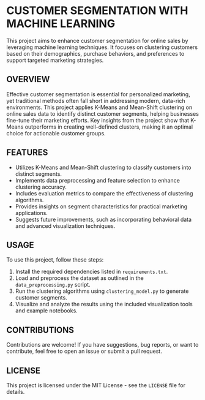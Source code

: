 # CUSTOMER SEGMENTATION WITH MACHINE LEARNING

This project aims to enhance customer segmentation for online sales by leveraging machine learning techniques. It focuses on clustering customers based on their demographics, purchase behaviors, and preferences to support targeted marketing strategies.

## OVERVIEW
Effective customer segmentation is essential for personalized marketing, yet traditional methods often fall short in addressing modern, data-rich environments. This project applies K-Means and Mean-Shift clustering on online sales data to identify distinct customer segments, helping businesses fine-tune their marketing efforts. Key insights from the project show that K-Means outperforms in creating well-defined clusters, making it an optimal choice for actionable customer groups.

## FEATURES
- Utilizes K-Means and Mean-Shift clustering to classify customers into distinct segments.
- Implements data preprocessing and feature selection to enhance clustering accuracy.
- Includes evaluation metrics to compare the effectiveness of clustering algorithms.
- Provides insights on segment characteristics for practical marketing applications.
- Suggests future improvements, such as incorporating behavioral data and advanced visualization techniques.

## USAGE
To use this project, follow these steps:

1. Install the required dependencies listed in `requirements.txt`.
2. Load and preprocess the dataset as outlined in the `data_preprocessing.py` script.
3. Run the clustering algorithms using `clustering_model.py` to generate customer segments.
4. Visualize and analyze the results using the included visualization tools and example notebooks.

## CONTRIBUTIONS
Contributions are welcome! If you have suggestions, bug reports, or want to contribute, feel free to open an issue or submit a pull request.

## LICENSE
This project is licensed under the MIT License - see the `LICENSE` file for details.
